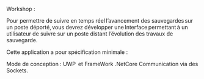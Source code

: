 Workshop : 

Pour permettre de suivre en temps réel l’avancement des sauvegardes sur un poste déporté, vous devrez développer une Interface permettant à un utilisateur de suivre sur un poste distant l’évolution des travaux de sauvegarde.  

Cette application a pour spécification minimale :  

Mode de conception : UWP  et FrameWork .NetCore
Communication via des Sockets.   

